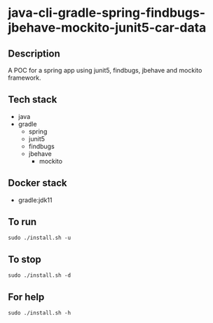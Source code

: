 # java-cli-gradle-spring-findbugs-jbehave-mockito-junit5-car-data

## Description
A POC for a spring app using junit5,
findbugs, jbehave and mockito framework.

## Tech stack
- java
- gradle
	- spring
  - junit5
  - findbugs
  - jbehave
	- mockito

## Docker stack
- gradle:jdk11

## To run
`sudo ./install.sh -u`

## To stop
`sudo ./install.sh -d`

## For help
`sudo ./install.sh -h`
